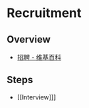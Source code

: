 # Recruitment

## Overview

- [招聘 - 维基百科](https://zh.wikipedia.org/wiki/%E6%8B%9B%E8%81%98)

## Steps

- [[Interview]]]
